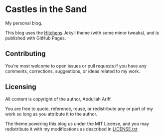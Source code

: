 # Castles in the Sand

My personal blog.

This blog uses the [Hitchens](https://github.com/patdryburgh/hitchens/) Jekyll theme (with some minor tweaks), and is published with GitHub Pages.

## Contributing

You're most welcome to open issues or pull requests if you have any comments, corrections, suggestions, or ideas related to my work.

## Licensing

All content is copyright of the author, Abdullah Ariff.

You are free to quote, reference, reuse, or redistribute any or part of my work so long as you attribute it to the author.

The theme powering this blog us under the MIT License, and you may redistribute it with my modifications as described in [LICENSE.txt](LICENSE.txt)
